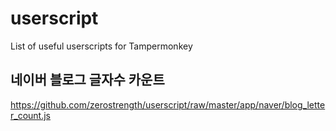 # userscript
List of useful userscripts for Tampermonkey

## 네이버 블로그 글자수 카운트

https://github.com/zerostrength/userscript/raw/master/app/naver/blog_letter_count.js